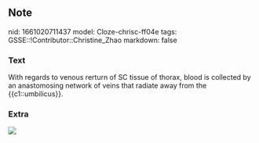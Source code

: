 ## Note
nid: 1661020711437
model: Cloze-chrisc-ff04e
tags: GSSE::!Contributor::Christine_Zhao
markdown: false

### Text
<div>
  <div>
    <div>
      <div>
        With regards to venous rerturn of SC tissue of thorax,
        blood is collected by an anastomosing network of veins that
        radiate away from the {{c1::umbilicus}}.
      </div>
    </div>
  </div>
</div>

### Extra
<img src="lect-2-anterior-abdominal-wall-23-638.jpg">
